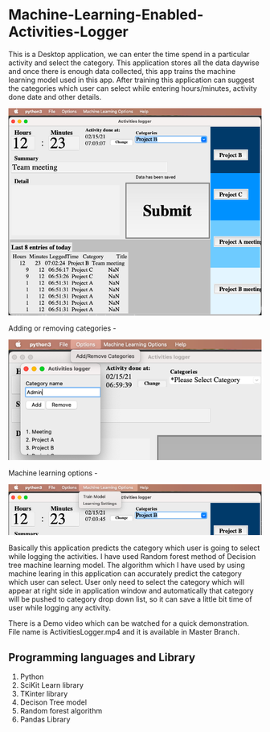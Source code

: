 # Machine-Learning-Enabled-Activities-Logger
This is a Desktop application, we can enter the time spend in a particular activity and select the category. This application stores all the data daywise and once there is enough data collected, this app trains the machine learning model used in this app. After training this application can suggest the categories which user can select while entering hours/minutes, activity done date and other details. 

![Main Window](ScreenshotMain.png "Main Window")

Adding or removing categories -

![Main Window](ScreenshotAddingCategories.png "Main Window")

Machine learning options -

![Main Window](ScreenshotMachineLearningOptions.png "Main Window")

Basically this application predicts the category which user is going to select while logging the activities. I have used Random forest method of Decision tree machine learning model. The algorithm which I have used by using machine learing in this application can accurately predict the category which user can select. User only need to select the category which will appear at right side in application window and automatically that category will be pushed to category drop down list, so it can save a little bit time of user while logging any activity.

There is a Demo video which can be watched for a quick demonstration. File name is ActivitiesLogger.mp4 and it is available in Master Branch. 

## Programming languages and Library
1. Python
2. SciKit Learn library
3. TKinter library
4. Decison Tree model 
5. Random forest algorithm
6. Pandas Library
